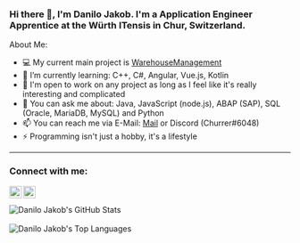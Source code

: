 ### Hi there 👋, I'm Danilo Jakob. I'm a Application Engineer Apprentice at the Würth ITensis in Chur, Switzerland.


About Me:

- 💻 My current main project is [WarehouseManagement](https://github.com/DaniloMurer/WarehouseManagement)
- 🌱 I’m currently learning: C++, C#, Angular, Vue.js, Kotlin
- 👯 I'm open to work on any project as long as I feel like it's really interesting and complicated
- 💬 You can ask me about: Java, JavaScript (node.js), ABAP (SAP), SQL (Oracle, MariaDB, MySQL) and Python
- 📫 You can reach me via E-Mail: [Mail](mailto:danilo.jakob@gmx.ch) or Discord (Churrer#6048)
- ⚡ Programming isn't just a hobby, it's a lifestyle
---

### Connect with me:
[<img align="left" alt="Danilo Jakob | LinkedIn" width="22px" src="https://cdn.jsdelivr.net/npm/simple-icons@3.0.1/icons/linkedin.svg" />](https://www.linkedin.com/in/danilo-jakob-b5a149151/)
[<img align="left" alt="Danilo Jakob | Twitter" width="22px" src="https://cdn.jsdelivr.net/npm/simple-icons@3.0.1/icons/twitter.svg" />](https://twitter.com/DaniloJakob)

<br>
<br>

<img alt="Danilo Jakob's GitHub Stats" src="https://github-readme-stats.vercel.app/api?username=DaniloMurer&show_icons=true&hide_border=true&count_private=true&hide=stars&title_color=#000000&include_all_commits=true" />

<br>
<br>

<img alt="Danilo Jakob's Top Languages" src="https://github-readme-stats.vercel.app/api/top-langs/?username=DaniloMurer&hide_border=true" />

